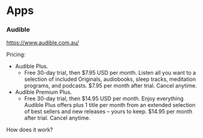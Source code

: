 # Apps


### Audible

https://www.audible.com.au/

Pricing: 

- Audible Plus. 
	- Free 30-day trial, then $7.95 USD per month. Listen all you want to a selection of included Originals, audiobooks, sleep tracks, meditation programs, and podcasts. $7.95 per month after trial. Cancel anytime.
- Audible Premium Plus. 
	- Free 30-day trial, then $14.95 USD per month. Enjoy everything Audible Plus offers plus 1 title per month from an extended selection of best sellers and new releases – yours to keep. $14.95 per month after trial. Cancel anytime.

How does it work?


